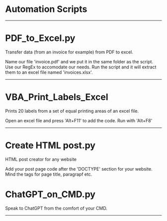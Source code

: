 # Automation Scripts

---

# PDF_to_Excel.py
Transfer data (from an invoice for example) from PDF to excel.

Name our file 'invoice.pdf' and we put it in the same folder as the script.
Use our RegEx to accomodate our needs.
Run the script and it will extract them to an excel file named 'invoices.xlsx'.

---

# VBA_Print_Labels_Excel
Prints 20 labels from a set of equal printing areas of an excel file.

Open an excel file and press 'Alt+F11' to add the code.
Run with 'Alt+F8'

---

# Create HTML post.py
HTML post creator for any website

Add your post page code after the 'DOCTYPE' section for your website. Mind the tags for page title, paragrapf etc.

# ChatGPT_on_CMD.py
Speak to ChatGPT from the comfort of your CMD.

---
